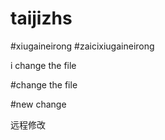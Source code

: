 # taijizhs
#xiugaineirong
#zaicixiugaineirong


i change the file

#change the file


#new change

远程修改


